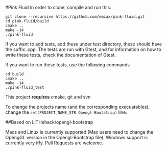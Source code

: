 #Pink Fluid
In order to clone, compile and run this:

    git clone --recursive https://github.com/emiax/pink-fluid.git
    cd pink-fluid/build
    cmake ..
    make -j4
    ./pink-fluid


If you want to add tests, add these under test directory, these should have the suffix .cpp. The tests are run with Gtest, and for information on how to write these tests, check the documentation of Gtest.

If you want to run these tests, use the following commands

    cd build
    cmake ..
    make -j4
    ./pink-fluid_test
    
This project __requires__ cmake, git and svn

To change the projects name (and the corresponding execuatables), change the ````set(PROJECT_NAME_STR Opengl-Bootstrap)```` line.


##Based on LiTHehack/opengl-bootstrap

Macs and Linux is currently supported (Mac users need to change the OpengGL version in the Opengl-Bootstrap file). 
Windows support is currently very iffy. Pull Requests are welcome.
